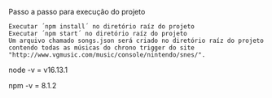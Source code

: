 Passo a passo para execução do projeto

    Executar ´npm install´ no diretório raíz do projeto
    Executar ´npm start´ no diretório raíz do projeto
    Um arquivo chamado songs.json será criado no diretório raíz do projeto contendo todas as músicas do chrono trigger do site 
    "http://www.vgmusic.com/music/console/nintendo/snes/".



node -v = v16.13.1

npm -v = 8.1.2
